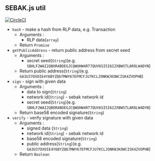 SEBAK.js util
--------------------
[![CircleCI](https://circleci.com/gh/bosnet/sebakjs-util.svg?style=svg)](https://circleci.com/gh/bosnet/sebakjs-util)

* `hash` - make a hash from RLP data, e.g. Transaction
  * Arguments :
    * RLP data(`array`)
  * Return `Promise`
* `getPublicAddress` - return public address from secret seed
  * Arguments :
    * secret seed(`String`)(e.g. `SBHLF2WAI2QBOR4BDEGJCQWUHW4RT7QUV6SI5I6IZXBWSTLAROLW4DYN`)
  * Return public address(`String`)(e.g. `GA3U37OXOIE4Y6BYZQ67MWY67EFMCFJU7KCLJONKWJKOWCISK4ZVOPHB`)
* `sign` - sign with given data
  * Arguments :
    * data to sign(`String`)
    * network id(`String`) - sebak network id
    * secret seed(`String`)(e.g. `SBHLF2WAI2QBOR4BDEGJCQWUHW4RT7QUV6SI5I6IZXBWSTLAROLW4DYN`)
  * Return base58 encoded signature(`String`)
* `verify` - verify signature with given data
  * Arguments :
    * signed data (`String`)
    * network id(`String`) - sebak network id
    * base58 encoded signature(`String`)
    * public address(`String`)(e.g. `GA3U37OXOIE4Y6BYZQ67MWY67EFMCFJU7KCLJONKWJKOWCISK4ZVOPHB`)
  * Return `Boolean`
